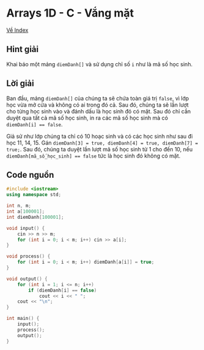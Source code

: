 # Arrays 1D - C - Vắng mặt

[Về Index](index.md)

## Hint giải

Khai báo một mảng `diemDanh[]` và sử dụng chỉ số `i` như là mã số học sinh.


## Lời giải


Ban đầu, mảng `diemDanh[]` của chúng ta sẽ chứa toàn giá trị `false`, vì lớp học vừa mở cửa và không có ai trong đó cả. Sau đó, chúng ta sẽ lần lượt cho từng học sinh vào và đánh dấu là học sinh đó có mặt. Sau đó chỉ cần duyệt qua tất cả mã số học sinh, in ra các mã số học sinh mà có `diemDanh[i] == false`.

Giả sử như lớp chúng ta chỉ có 10 hoạc sinh và có các học sinh như sau đi học 11, 14, 15. Gán `diemDanh[3] = true, diemDanh[4] = true, diemDanh[7] = true;`. Sau đó, chúng ta duyệt lần lượt mã số học sinh từ 1 cho đến 10, nếu `diemDanh[mã_số_học_sinh] == false` tức là học sinh đó không có mặt.


## Code nguồn

```cpp
#include <iostream>
using namespace std;

int n, m;
int a[100001];
int diemDanh[100001];

void input() {
    cin >> n >> m;
    for (int i = 0; i < m; i++) cin >> a[i];
}

void process() {
    for (int i = 0; i < m; i++) diemDanh[a[i]] = true;
}

void output() {
    for (int i = 1; i <= n; i++)
        if (diemDanh[i] == false)
            cout << i << " ";
    cout << "\n";
}

int main() {
    input();
    process();
    output();
}
```